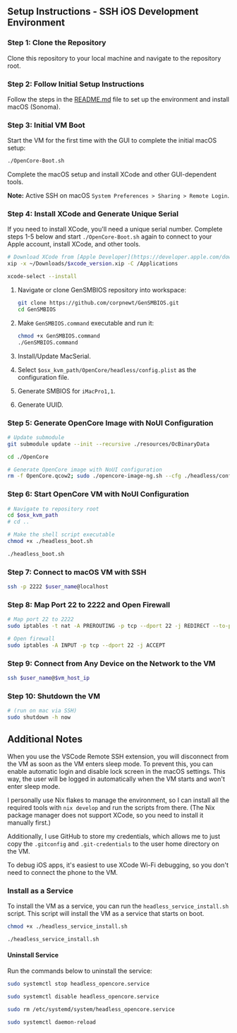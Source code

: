 ## Setup Instructions - SSH iOS Development Environment

### Step 1: Clone the Repository

Clone this repository to your local machine and navigate to the repository root.

### Step 2: Follow Initial Setup Instructions

Follow the steps in the [README.md](README.md) file to set up the environment and install macOS (Sonoma).

### Step 3: Initial VM Boot

Start the VM for the first time with the GUI to complete the initial macOS setup:

```bash
./OpenCore-Boot.sh
```

Complete the macOS setup and install XCode and other GUI-dependent tools.

**Note:** Active SSH on macOS `System Preferences > Sharing > Remote Login`.

### Step 4: Install XCode and Generate Unique Serial

If you need to install XCode, you'll need a unique serial number. Complete steps 1-5 below and start `./OpenCore-Boot.sh` again to connect to your Apple account, install XCode, and other tools.

```bash
# Download XCode from [Apple Developer](https://developer.apple.com/download/all/?q=xcode)
xip -x ~/Downloads/$xcode_version.xip -C /Applications

xcode-select --install
```

1. Navigate or clone GenSMBIOS repository into workspace:

    ```bash
    git clone https://github.com/corpnewt/GenSMBIOS.git
    cd GenSMBIOS
    ```

2. Make `GenSMBIOS.command` executable and run it:

    ```bash
    chmod +x GenSMBIOS.command
    ./GenSMBIOS.command
    ```

3. Install/Update MacSerial.
4. Select `$osx_kvm_path/OpenCore/headless/config.plist` as the configuration file.
5. Generate SMBIOS for `iMacPro1,1`.
6. Generate UUID.

### Step 5: Generate OpenCore Image with NoUI Configuration

```bash
# Update submodule
git submodule update --init --recursive ./resources/OcBinaryData

cd ./OpenCore

# Generate OpenCore image with NoUI configuration
rm -f OpenCore.qcow2; sudo ./opencore-image-ng.sh --cfg ./headless/config.plist --img OpenCore.qcow2
```

### Step 6: Start OpenCore VM with NoUI Configuration

```bash
# Navigate to repository root
cd $osx_kvm_path
# cd ..

# Make the shell script executable
chmod +x ./headless_boot.sh

./headless_boot.sh
```

### Step 7: Connect to macOS VM with SSH

```bash
ssh -p 2222 $user_name@localhost
```

### Step 8: Map Port 22 to 2222 and Open Firewall

```bash
# Map port 22 to 2222
sudo iptables -t nat -A PREROUTING -p tcp --dport 22 -j REDIRECT --to-port 2222

# Open firewall
sudo iptables -A INPUT -p tcp --dport 22 -j ACCEPT
```

### Step 9: Connect from Any Device on the Network to the VM

```bash
ssh $user_name@$vm_host_ip
```

### Step 10: Shutdown the VM

```bash
# (run on mac via SSH)
sudo shutdown -h now
```

## Additional Notes

When you use the VSCode Remote SSH extension, you will disconnect from the VM as soon as the VM enters sleep mode. To prevent this, you can enable automatic login and disable lock screen in the macOS settings. This way, the user will be logged in automatically when the VM starts and won't enter sleep mode.

I personally use Nix flakes to manage the environment, so I can install all the required tools with `nix develop` and run the scripts from there. (The Nix package manager does not support XCode, so you need to install it manually first.)

Additionally, I use GitHub to store my credentials, which allows me to just copy the `.gitconfig` and `.git-credentials` to the user home directory on the VM.

To debug iOS apps, it's easiest to use XCode Wi-Fi debugging, so you don't need to connect the phone to the VM.

### Install as a Service

To install the VM as a service, you can run the `headless_service_install.sh` script. This script will install the VM as a service that starts on boot.

```bash
chmod +x ./headless_service_install.sh

./headless_service_install.sh
```

#### Uninstall Service

Run the commands below to uninstall the service:

```bash
sudo systemctl stop headless_opencore.service

sudo systemctl disable headless_opencore.service

sudo rm /etc/systemd/system/headless_opencore.service

sudo systemctl daemon-reload
```
